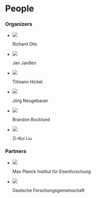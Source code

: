 # People

### Organizers

<ul class="person_list">
    <li class="person"> <img class="person_image" src="../otis.jpg"><p>Richard Otis</p></li>
    <li class="person"> <img class="person_image" src="../janssen.jpg"><p>Jan Janßen</p></li>
    <li class="person"> <img class="person_image" src="../hickel.jpg"><p>Tilmann Hickel</p></li>
    <li class="person"> <img class="person_image" src="../neugebauer.jpg"><p>Jörg Neugebauer</p></li>
    <li class="person"> <img class="person_image" src="../bocklund.jpg"><p>Brandon Bocklund</p></li>
    <li class="person"> <img class="person_image" src="../liu.jpg"><p>Zi-Kui Liu</p></li>
</ul>



### Partners

<ul class="partner_list">
    <li class="partner"> <img class="partner_image" src="../mpie.jpg"><p>Max Planck Institut für Eisenforschung</p></li>
    <li class="partner"> <img class="partner_image" src="../potentials.jpg"><p>Deutsche Forschungsgemeinschaft</p></li>
</ul>
